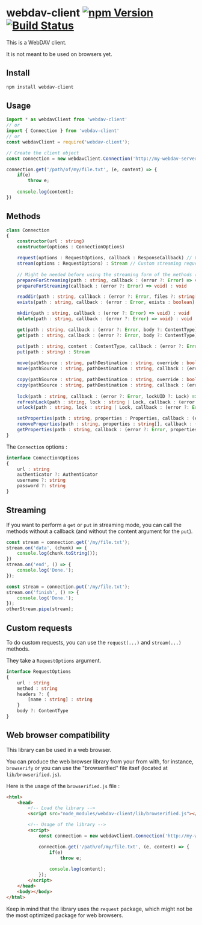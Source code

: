 # webdav-client [![npm Version](https://img.shields.io/npm/v/webdav-client.svg)](https://www.npmjs.com/package/webdav-client) [![Build Status](https://travis-ci.org/OpenMarshal/npm-WebDAV-Client.svg?branch=master)](https://travis-ci.org/OpenMarshal/npm-WebDAV-Client)

This is a WebDAV client.

It is not meant to be used on browsers yet.

## Install

```bash
npm install webdav-client
```

## Usage

```javascript
import * as webdavClient from 'webdav-client'
// or
import { Connection } from 'webdav-client'
// or
const webdavClient = require('webdav-client');

// Create the client object
const connection = new webdavClient.Connection('http://my-webdav-server:1900');

connection.get('/path/of/my/file.txt', (e, content) => {
    if(e)
        throw e;
    
    console.log(content);
})
```

## Methods

```typescript
class Connection
{
    constructor(url : string)
    constructor(options : ConnectionOptions)

    request(options : RequestOptions, callback : ResponseCallback) // Custom request
    stream(options : RequestOptions) : Stream // Custom streaming request
    
    // Might be needed before using the streaming form of the methods (put and get)
    prepareForStreaming(path : string, callback : (error ?: Error) => void) : void
    prepareForStreaming(callback : (error ?: Error) => void) : void

    readdir(path : string, callback : (error ?: Error, files ?: string[]) => void) : void
    exists(path : string, callback : (error : Error, exists : boolean) => void) : void

    mkdir(path : string, callback : (error ?: Error) => void) : void
    delete(path : string, callback : (error ?: Error) => void) : void

    get(path : string, callback : (error ?: Error, body ?: ContentType) => void) : void
    get(path : string, callback : (error ?: Error, body ?: ContentType) => void) : Stream

    put(path : string, content : ContentType, callback : (error ?: Error) => void) : void
    put(path : string) : Stream
    
    move(pathSource : string, pathDestination : string, override : boolean, callback : (error ?: Error) => void) : void
    move(pathSource : string, pathDestination : string, callback : (error ?: Error) => void) : void

    copy(pathSource : string, pathDestination : string, override : boolean, callback : (error ?: Error) => void) : void
    copy(pathSource : string, pathDestination : string, callback : (error ?: Error) => void) : void
    
    lock(path : string, callback : (error ?: Error, lockUID ?: Lock) => void) : void
    refreshLock(path : string, lock : string | Lock, callback : (error ?: Error) => void) : void
    unlock(path : string, lock : string | Lock, callback : (error ?: Error) => void) : void

    setProperties(path : string, properties : Properties, callback : (error ?: Error) => void) : void
    removeProperties(path : string, properties : string[], callback : (error ?: Error) => void) : void
    getProperties(path : string, callback : (error ?: Error, properties ?: Properties) => void) : void
}
```

The `Connection` options :

```typescript
interface ConnectionOptions
{
    url : string
    authenticator ?: Authenticator
    username ?: string
    password ?: string
}
```

## Streaming

If you want to perform a `get` or `put` in streaming mode, you can call the methods without a callback (and without the content argument for the `put`).

```javascript
const stream = connection.get('/my/file.txt');
stream.on('data', (chunk) => {
    console.log(chunk.toString());
})
stream.on('end', () => {
    console.log('Done.');
});
```

```javascript
const stream = connection.put('/my/file.txt');
stream.on('finish', () => {
    console.log('Done.');
});
otherStream.pipe(stream);
```

## Custom requests

To do custom requests, you can use the `request(...)` and `stream(...)` methods.

They take a `RequestOptions` argument.

```typescript
interface RequestOptions
{
    url : string
    method : string
    headers ?: {
        [name : string] : string
    }
    body ?: ContentType
}
```

## Web browser compatibility

This library can be used in a web browser.

You can produce the web browser library from your from with, for instance, `browserify` or you can use the "browserified" file itsef (located at `lib/browserified.js`).

Here is the usage of the `browserified.js` file :

```html
<html>
    <head>
        <!-- Load the library -->
        <script src="node_modules/webdav-client/lib/browserified.js"></script>

        <!-- Usage of the library -->
        <script>
            const connection = new webdavClient.Connection('http://my-webdav-server:1900');

            connection.get('/path/of/my/file.txt', (e, content) => {
                if(e)
                    throw e;
                
                console.log(content);
            });
        </script>
    </head>
    <body></body>
</html>
```

Keep in mind that the library uses the `request` package, which might not be the most optimized package for web browsers.
